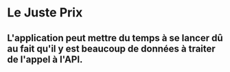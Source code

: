 ﻿# Le Juste Prix
## L'application peut mettre du temps à se lancer dû au fait qu'il y est beaucoup de données à traiter de l'appel à l'API.
